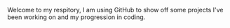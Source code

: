Welcome to my respitory, I am using GitHub to show off some projects I've been working on and my progression in coding.

